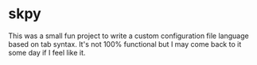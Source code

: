 # skpy
This was a small fun project to write a custom configuration file language based on tab syntax. It's not 100% functional but I may come back to it some day if I feel like it.
